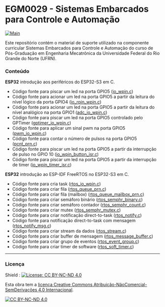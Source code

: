# EGM0029 - Sistemas Embarcados para Controle e Automação

[![Main](https://img.shields.io/badge/main%20language-PT-blue)](/../../)

Este repositório contém o material de suporte utilizado na componente curricular Sistemas Embarcados para Controle e Automação do curso de Pós-Graduação em Engenharia Mecatrônica da Universidade Federal do Rio Grande do Norte (UFRN).

### Conteúdo

**ESP32** introdução aos periféricos do ESP32-S3 em C.

- Código fonte para piscar um led na porta GPIO5 ([io_wpin.c](https://github.com/sama-md/EGM0029/blob/main/perifericos/io_wpin.c))
- Código fonte para acionar um led na porta GPIO5 a partir da leitura do nível lógico da porta GPIO4 ([io_rpin_wpin.c](https://github.com/sama-md/EGM0029/blob/main/perifericos/io_rpin_wpin.c))
- Código fonte para acionar um led na porta GPIO5 a partir da leitura do nível analógico na porta GPIO1 ([adc_io_wpin.c](https://github.com/sama-md/EGM0029/blob/main/perifericos/adc_io_wpin.c))
- Código fonte para piscar um led na porta GPIO5 controlado pelo GPTimer ([gptimer_io_wpin.c](https://github.com/sama-md/EGM0029/blob/main/perifericos/gptimer_io_wpin.c))
- Código fonte para aplicar um sinal pwm na porta GPIO5 ([pwm_io_wpin.c](https://github.com/sama-md/EGM0029/blob/main/perifericos/pwm_io_wpin.c))
- Código fonte para contar o número de pulsos na porta GPIO5 ([pcnt_prn.c](https://github.com/sama-md/EGM0029/blob/main/perifericos/pcnt_prn.c))
- Código fonte para piscar um led na porta GPIO5 a partir da interrupção de pulso no GPIO 10 ([io_wpin_button_isr.c](https://github.com/sama-md/EGM0029/blob/main/perifericos/io_wpin_button_isr.c))
- Código fonte para piscar um led na porta GPIO5 a partir da interrupção de timer ([io_wpin_timer_isr.c](https://github.com/sama-md/EGM0029/blob/main/perifericos/io_wpin_timer_isr.c))

**ESP32** introdução ao ESP-IDF FreeRTOS no ESP32-S3 em C.
- Código fonte para cria task ([rtos_io_wpin.c](https://github.com/sama-md/EGM0029/blob/main/perifericos/rtos_io_wpin.c))
- Código fonte para criar fila ([rtos_queue_prn.c](https://github.com/sama-md/EGM0029/blob/main/perifericos/rtos_queue_prn.c))
- Código fonte para criar fila (mailbox) ([rtos_queue_mailbox_prn.c](https://github.com/sama-md/EGM0029/blob/main/perifericos/rtos_queue_mailbox_prn.c))
- Código fonte para criar semáforo binário ([rtos_semphr_binary.c](https://github.com/sama-md/EGM0029/blob/main/perifericos/rtos_semphr_binary.c))
- Código fonte para criar semáforo contador ([rtos_semphr_count.c](https://github.com/sama-md/EGM0029/blob/main/perifericos/rtos_semphr_count.c))
- Código fonte para criar mutex ([rtos_semphr_mutex.c](https://github.com/sama-md/EGM0029/blob/main/perifericos/rtos_semphr_mutex.c))
- Código fonte para criar notificação direct-to-task ([rtos_notify.c](https://github.com/sama-md/EGM0029/blob/main/perifericos/rtos_notify.c))
- Código fonte para notificação direct-to-task com mensagem ([rtos_notify_msg.c](https://github.com/sama-md/EGM0029/blob/main/perifericos/rtos_notify_msg.c))
- Código fonte para criar stream da dados ([rtos_stream.c](https://github.com/sama-md/EGM0029/blob/main/perifericos/rtos_stream.c))
- Código fonte para criar buffer de mensagem ([rtos_message_buffer.c](https://github.com/sama-md/EGM0029/blob/main/perifericos/rtos_message_buffer.c))
- Código fonte para criar grupo de eventos ([rtos_event_group.c](https://github.com/sama-md/EGM0029/blob/main/perifericos/rtos_event_group.c))
- Código fonte para criar timer de software ([rtos_soft_timer.c](https://github.com/sama-md/EGM0029/blob/main/perifericos/rtos_soft_timer.c))

---
### Licença

Shield : [![License: CC BY-NC-ND 4.0](https://img.shields.io/badge/License-CC%20BY--NC--ND%204.0-lightgrey)](https://creativecommons.org/licenses/by-nc-nd/4.0/)

Esta obra tem a [licença Creative Commons Atribuição-NãoComercial-SemDerivações 4.0 Internacional](https://creativecommons.org/licenses/by-nc-nd/4.0/deed.pt_BR).

[![CC BY-NC-ND 4.0](https://licensebuttons.net/l/by-nc-nd/4.0/88x31.png)](https://creativecommons.org/licenses/by-nc-nd/4.0/deed.pt_BR)

 
